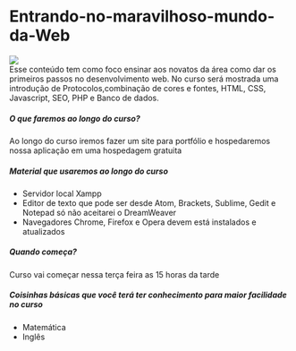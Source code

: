 # Entrando-no-maravilhoso-mundo-da-Web
![](https://encrypted-tbn0.gstatic.com/images?q=tbn:ANd9GcRo_qukRm8TYT1cj44bCWb0mhYKVEVJEgdQU6On52WyEYB_tQd2)<br>
Esse conteúdo tem como foco ensinar aos novatos da área como dar os primeiros passos no desenvolvimento web. No curso será mostrada uma introdução de Protocolos,combinação de cores e fontes, HTML, CSS, Javascript, SEO, PHP e Banco de dados.  

##### O que faremos ao longo do curso?
Ao longo do curso iremos fazer um site para portfólio e hospedaremos nossa aplicação em uma hospedagem gratuita

##### Material que usaremos ao longo do curso
- Servidor local Xampp
- Editor de texto que pode ser desde Atom, Brackets, Sublime, Gedit e Notepad só não aceitarei o DreamWeaver 
- Navegadores Chrome, Firefox e Opera devem está instalados e atualizados

##### Quando começa?
 Curso vai começar nessa terça feira as 15 horas da tarde 

##### Coisinhas básicas que você terá ter conhecimento para maior facilidade no curso
- Matemática
- Inglês
